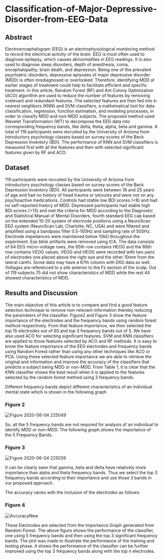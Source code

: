 # Classification-of-Major-Depressive-Disorder-from-EEG-Data

## Abstract

Electroencephalogram (EEG) is an electrophysiological monitoring method to record the electrical activity of the brain. EEG is most often used to diagnose epilepsy, which causes abnormalities in EEG readings. It is also used to diagnose sleep disorders, depth of anesthesia, coma, encephalopathy, brain death, and depression. Being one of the prevalent psychiatric disorders, depressive episodes of major depressive disorder (MDD) is often misdiagnosed or overlooked. Therefore, identifying MDD at earlier stages of treatment could help to facilitate efficient and specific treatment. In this article, Random Forest (RF) and Ant Colony Optimization (ACO) algorithm are used to reduce the number of features by removing irrelevant and redundant features. The selected features are then fed into k-nearest neighbors (KNN) and SVM classifiers, a mathematical tool for data classification, regression, function estimation, and modeling processes, in order to classify MDD and non-MDD subjects. The proposed method used Wavelet Transformation (WT) to decompose the EEG data into corresponding frequency bands, like delta, theta, alpha, beta and gamma. A total of 119 participants were recruited by the University of Arizona from introductory psychology classes based on survey scores of the Beck Depression Inventory (BDI). The performance of KNN and SVM classifiers is measured first with all the features and then with selected significant features given by RF and ACO.

## Dataset

119 participants were recruited by the University of Arizona from introductory psychology classes based on survey scores of the Beck Depression Inventory (BDI). All participants were between 18 and 25 years of age and had no history of head trauma or seizures and were not on any psychoactive medications. Controls had stable low BDI scores (<8) and had no self-reported history of MDD. Depressed participants had stable high BDI scores (>13) and met the criteria for MDD according to the Diagnostic and Statistical Manual of Mental Disorders, fourth standard EEG cap based on the extended 10-20 system of electrode positions using a NeuroScan EEG system (NeuroScan Lab, Charlotte, NC, USA) and were filtered and amplified using a bandpass filter 0.5-100Hz and sampling rate of 500Hz. Electrode impedances were maintained below 10kΩ throughout the experiment. Eye blink artifacts were removed using ICA. The data consists of 64 EEG micro-voltage rows, the 65th row contains HEOG and the 66th row contains VEOG values. VEOG and HEOG were recorded with two pairs of electrodes one placed above the right eye and the other 10mm from the lateral canthi. Some data may have a 67th column with EKG data as well. Voltages are referenced to a site anterior to the Fz section of the scalp. Out of 119 subjects 75 did not show characteristics of MDD while the rest 44 showed characteristics of MDD.

## Results and Discussion

The main objective of this article is to compare and find a good feature selection technique to remove non-relevant information thereby reducing the parameters of the classifier. Figure2 and Figure 3 show the feature importance of the electrodes and the frequency bands using random forest method respectively. From that feature importance, we then selected the top 15 electrodes out of 60 and top 3 frequency bands out of 5. We have also used ACO for selecting significant features. SVM and KNN classifiers are applied to those features selected by ACO and RF methods. It is easy to know the feature importance of the EEG electrodes and frequency bands using Random Forest rather than using any other techniques like ACO or PCA. Using these selected feature importance we are able to retrieve the original and information and improve the accuracy of the classifiers that predicts a subject being MDD or non-MDD. From Table 1, it is clear that the KNN classifier shows the best result when it is applied to the features selected by the random forest method using 3 frequency bands.

Different frequency bands depict different characteristics of an individual mental state which is shown in the following graph

### Figure 2
![Figure 2020-06-04 225049](https://user-images.githubusercontent.com/33724590/83796210-43d12b00-a6be-11ea-8ade-3bb5f00c3189.png)


So, all the 5 frequency bands are not required for analysis of an individual to identify MDD or non-MDD. The following graph shows the importance of the 5 Frequency Bands.


### Figure 3
![Figure 2020-06-04 225039](https://user-images.githubusercontent.com/33724590/83795964-e3da8480-a6bd-11ea-971c-037b179467bb.png)

It can be clearly seen that gamma, beta and delta have relatively more importance than alpha and theta frequency bands. Thus we select the top 3 frequency bands according to their importance and use those 3 bands in our proposed approach. 


The accuracy varies with the inclusion of the electrodes as follows: 

### Figure 4
![AccuracyNew](https://user-images.githubusercontent.com/33724590/83785149-84c14380-a6ae-11ea-904c-21ac139d508c.png)

These Electrodes are selected from the Importance Graph generated from Random Forest.  The above figure shows the performance of the classifier, one using 5 frequency bands and then using the top 3 significant frequency bands. The plot was made to illustrate the performance of the training and testing phase. It shows the performance of the classifier can be further improved using the top 3 frequency bands along with the top n electrodes. 

